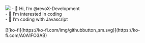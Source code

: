 <img src="https://discord.c99.nl/widget/theme-3/508311556409393162.png"/>
- 👋 Hi, I’m @revoX-Development<br>
- 👀 I’m interested in coding<br>
- 🌱 I’m coding with Javascript<br>
<br>
[![ko-fi](https://ko-fi.com/img/githubbutton_sm.svg)](https://ko-fi.com/A0A1FO3AB)


